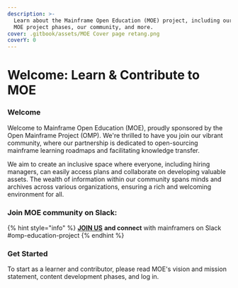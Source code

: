 ```yaml
---
description: >-
  Learn about the Mainframe Open Education (MOE) project, including our mission,
  MOE project phases, our community, and more.
cover: .gitbook/assets/MOE Cover page retang.png
coverY: 0
---
```


# Welcome: Learn & Contribute to MOE

### Welcome

Welcome to Mainframe Open Education (MOE), proudly sponsored by the Open Mainframe Project (OMP). We're thrilled to have you join our vibrant community, where our partnership is dedicated to open-sourcing mainframe learning roadmaps and facilitating knowledge transfer.&#x20;

We aim to create an inclusive space where everyone, including hiring managers, can easily access plans and collaborate on developing valuable assets. The wealth of information within our community spans minds and archives across various organizations, ensuring a rich and welcoming environment for all.



### Join MOE community on Slack:&#x20;

{% hint style="info" %}
[**JOIN US**](https://slack.openmainframeproject.org/) **and connect** with mainframers on Slack #omp-education-project
{% endhint %}



### Get Started

To start as a learner and contributor, please read MOE's vision and mission statement, content development phases, and log in. &#x20;

